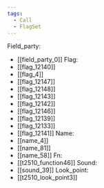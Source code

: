 ```yaml
---
tags:
  - Call
  - FlagSet
---
```

Field_party:
- [[field_party_0]]
Flag:
- [[flag_12140]]
- [[flag_4]]
- [[flag_12147]]
- [[flag_12148]]
- [[flag_12143]]
- [[flag_12142]]
- [[flag_12146]]
- [[flag_12139]]
- [[flag_12133]]
- [[flag_12141]]
Name:
- [[name_4]]
- [[name_81]]
- [[name_58]]
Fn:
- [[t2510_function46]]
Sound:
- [[sound_39]]
Look_point:
- [[t2510_look_point3]]
